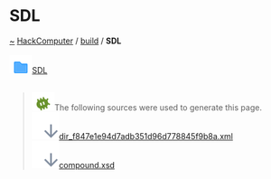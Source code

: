 <a id="sdl"></a>
<h1>SDL</h1>
<a id="dir_f847e1e94d7adb351d96d778845f9b8a"></a>
<a href="https://github.com/CharlesCarley/HackComputer#~">~</a>
<a href="index.md#index">HackComputer</a>
<span class="inline-text">/</span>
<a href="dir_4fef79e7177ba769987a8da36c892c5f.md#build">build</a>
<span class="inline-text">/</span>
<span class="bold-text"><b>SDL</b></span>
<br/>
<br/>
<div class="icon-link">
<img src="../images/folder.svg"/><a href="dir_dc017cace2d132d982c65dea08da10b2.md#sdl">SDL</a>
</div>
<br/>
<blockquote>
<img src="../images/debug.svg"/><span class="inline-text">The following sources were used to generate this page.</span>
<br/>
<span class="icon-list-item"><a href="../xml/dir_f847e1e94d7adb351d96d778845f9b8a.xml#L1" class="icon-list-item"><img src="../images/lookInside.svg" class="icon-list-item"/><span class="icon-list-item">dir_f847e1e94d7adb351d96d778845f9b8a.xml</span>
</a>
</span>
<br/>
<span class="icon-list-item"><a href="../xml/compound.xsd#L1" class="icon-list-item"><img src="../images/lookInside.svg" class="icon-list-item"/><span class="icon-list-item">compound.xsd</span>
</a>
</span>
</blockquote>
</div>
</div>
</body>
</html>
